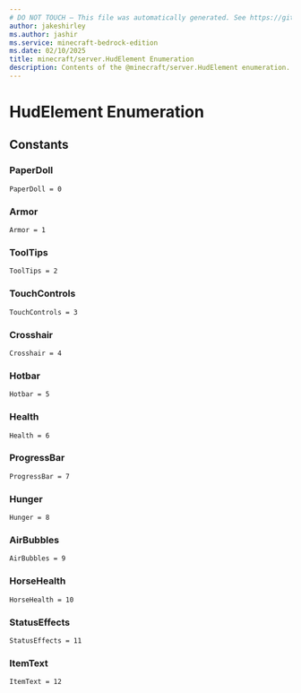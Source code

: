 ```yaml
---
# DO NOT TOUCH — This file was automatically generated. See https://github.com/mojang/minecraftapidocsgenerator to modify descriptions, examples, etc.
author: jakeshirley
ms.author: jashir
ms.service: minecraft-bedrock-edition
ms.date: 02/10/2025
title: minecraft/server.HudElement Enumeration
description: Contents of the @minecraft/server.HudElement enumeration.
---
```

# HudElement Enumeration

## Constants
### **PaperDoll**
`PaperDoll = 0`
### **Armor**
`Armor = 1`
### **ToolTips**
`ToolTips = 2`
### **TouchControls**
`TouchControls = 3`
### **Crosshair**
`Crosshair = 4`
### **Hotbar**
`Hotbar = 5`
### **Health**
`Health = 6`
### **ProgressBar**
`ProgressBar = 7`
### **Hunger**
`Hunger = 8`
### **AirBubbles**
`AirBubbles = 9`
### **HorseHealth**
`HorseHealth = 10`
### **StatusEffects**
`StatusEffects = 11`
### **ItemText**
`ItemText = 12`
